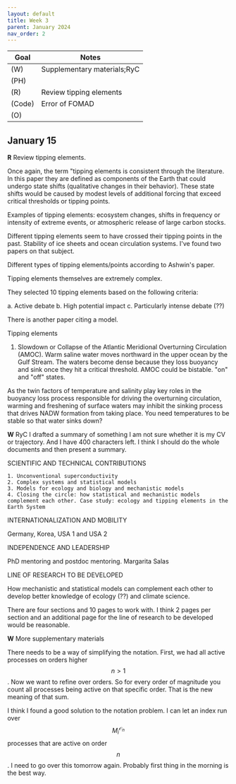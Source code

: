 ```yaml
---
layout: default
title: Week 3
parent: January 2024
nav_order: 2
---
```


| Goal | Notes |
| ----------- | ----------- |                               
|(W)|Supplementary materials;RyC |
|(PH)| |
|(R)|Review tipping elements |
|(Code)|Error of FOMAD |
|(O)| |

## January 15

**R** Review tipping elements.

Once again, the term "tipping elements is consistent through the literature. In this paper they are defined as components of the Earth that could undergo state shifts (qualitative changes in their behavior). These state shifts would be caused by modest levels of additional forcing that exceed critical thresholds or tipping points.

Examples of tipping elements: ecosystem changes, shifts in frequency or intensity of extreme events, or atmospheric release of large carbon stocks.

Different tipping elements seem to have crossed their tipping points in the past. Stability of ice sheets and ocean circulation systems. I've found two papers on that subject.

Different types of tipping elements/points according to Ashwin's paper.

Tipping elements themselves are extremely complex.

They selected 10 tipping elements based on the following criteria:

a. Active debate
b. High potential impact
c. Particularly intense debate (??)

There is another paper citing a model.

Tipping elements 
1. Slowdown or Collapse of the Atlantic Meridional Overturning Circulation (AMOC).
Warm saline water moves northward in the upper ocean by the Gulf Stream.
The waters become dense because they loss buoyancy and sink once they hit a critical threshold.
AMOC could be bistable. "on" and "off" states.

As the twin factors of temperature and salinity play key roles in the buoyancy loss process responsible for driving the overturning circulation, warming and freshening of surface waters may inhibit
the sinking process that drives NADW formation from taking place. 
You need temperatures to be stable so that water sinks down?


**W** RyC
I drafted a summary of something I am not sure whether it is my CV or trajectory. And I have 400 characters left.
I think I should do the whole documents and then present a summary.

SCIENTIFIC AND TECHNICAL CONTRIBUTIONS 

    1. Unconventional superconductivity
    2. Complex systems and statistical models
    3. Models for ecology and biology and mechanistic models
    4. Closing the circle: how statistical and mechanistic models complement each other. Case study: ecology and tipping elements in the Earth System


INTERNATIONALIZATION AND MOBILITY

Germany, Korea, USA 1 and USA 2

INDEPENDENCE AND LEADERSHIP

PhD mentoring and postdoc mentoring.
Margarita Salas

LINE OF RESEARCH TO BE DEVELOPED 

How mechanistic and statistical models can complement each other to develop better knowledge of ecology (??) and climate science.

There are four sections and 10 pages to work with. I think 2 pages per section and an additional page for the line of research to be developed would be reasonable.


**W** More supplementary materials

There needs to be a way of simplifying the notation. First, we had all active processes on orders higher $$n>1$$. Now we want to refine over orders. So for every order of magnitude you count all
processes being active on that specific order. That is the new meaning of that sum.

I think I found a good solution to the notation problem. I can let an index run over $$M^{\mathcal{O}_n}_i$$ processes that are active on order $$n$$. I need to go over this tomorrow again. Probably first thing in the morning is the best way.

